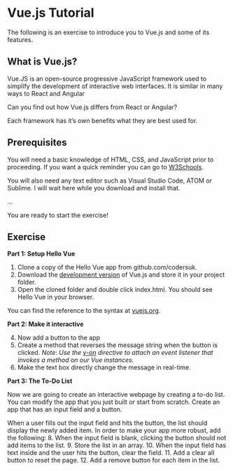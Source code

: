 # Vue.js Tutorial

The following is an exercise to introduce you to Vue.js and some of its features.

## What is Vue.js?


Vue.JS is an open-source progressive JavaScript framework used to simplify the development of interactive web interfaces. It is similar in many ways to React and Angular

Can you find out how Vue.js differs from React or Angular?

Each framework has it’s own benefits what they are best used for.

## Prerequisites

You will need a basic knowledge of HTML, CSS, and JavaScript prior to proceeding. If you want a quick reminder you can go to [W3Schools](https://www.w3schools.com/).

You will also need any text editor such as Visual Studio Code, ATOM or Sublime. I will wait here while you download and install that.

...

You are ready to start the exercise!

## Exercise

**Part 1: Setup Hello Vue**

1. Clone a copy of the Hello Vue app from github.com/codersuk.
2. Download the [development version](https://vuejs.org/js/vue.js) of Vue.js and store it in your project folder.
3. Open the cloned folder and double click index.html. You should see Hello Vue in your browser.

You can find the reference to the syntax at [vuejs.org](https://vuejs.org/v2/guide/syntax.html).

**Part 2: Make it interactive**

4. Now add a button to the app
5. Create a method that reverses the message string when the button is clicked. *Note: Use the [v-on](https://vuejs.org/v2/guide/events.html#Method-Event-Handlers) directive to attach an event listener that invokes a method on our Vue instances.*
6. Make the text box directly change the message in real-time.

**Part 3: The To-Do List**

Now we are going to create an interactive webpage by creating a to-do list. You can modify the app that you just built or start from scratch. 
Create an app that has an input field and a button. 

When a user fills out the input field and hits the button, the list should display the newly added item. 
In order to make your app more robust, add the following:
8. When the input field is blank, clicking the button should not add items to the list.
9. Store the list in an array.
10. When the input field has text inside and the user hits the button, clear the field.
11. Add a clear all button to reset the page.
12. Add a remove button for each item in the list.


